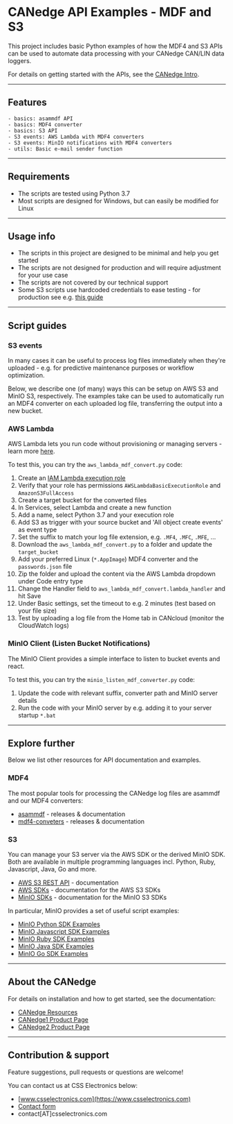 # CANedge API Examples - MDF and S3

This project includes basic Python examples of how the MDF4 and S3 APIs can be used to automate data processing with your CANedge CAN/LIN data loggers.

For details on getting started with the APIs, see the [CANedge Intro](https://www.csselectronics.com/screen/page/can-logger-resources). 

---
## Features
```
- basics: asammdf API  
- basics: MDF4 converter  
- basics: S3 API  
- S3 events: AWS Lambda with MDF4 converters  
- S3 events: MinIO notifications with MDF4 converters  
- utils: Basic e-mail sender function
```

---

## Requirements
- The scripts are tested using Python 3.7  
- Most scripts are designed for Windows, but can easily be modified for Linux  

---

## Usage info
- The scripts in this project are designed to be minimal and help you get started  
- The scripts are not designed for production and will require adjustment for your use case  
- The scripts are not covered by our technical support  
- Some S3 scripts use hardcoded credentials to ease testing - for production see e.g. [this guide](https://boto3.amazonaws.com/v1/documentation/api/latest/guide/configuration.html)

---

## Script guides  

### S3 events 
In many cases it can be useful to process log files immediately when they're uploaded - e.g. for predictive maintenance purposes or workflow optimization. 

Below, we describe one (of many) ways this can be setup on AWS S3 and MinIO S3, respectively. The examples take can be used to automatically run an MDF4 converter on each uploaded log file, transferring the output into a new bucket.

### AWS Lambda
AWS Lambda lets you run code without provisioning or managing servers - learn more [here](https://docs.aws.amazon.com/lambda/latest/dg/welcome.html).

To test this, you can try the `aws_lambda_mdf_convert.py` code:  
1. Create an [IAM Lambda execution role](https://docs.aws.amazon.com/lambda/latest/dg/with-s3-example.html#with-s3-create-execution-role)  
1. Verify that your role has permissions `AWSLambdaBasicExecutionRole` and `AmazonS3FullAccess`  
1. Create a target bucket for the converted files  
1. In Services, select Lambda and create a new function  
1. Add a name, select Python 3.7 and your execution role  
1. Add S3 as trigger with your source bucket and 'All object create events' as event type  
1. Set the suffix to match your log file extension, e.g. `.MF4`, `.MFC`, `.MFE`, ...  
1. Download the `aws_lambda_mdf_convert.py` to a folder and update the `target_bucket`  
1. Add your preferred Linux (`*.AppImage`) MDF4 converter and the `passwords.json` file  
1. Zip the folder and upload the content via the AWS Lambda dropdown under Code entry type  
1. Change the Handler field to `aws_lambda_mdf_convert.lambda_handler` and hit Save  
1. Under Basic settings, set the timeout to e.g. 2 minutes (test based on your file size)  
1. Test by uploading a log file from the Home tab in CANcloud (monitor the CloudWatch logs)


### MinIO Client (Listen Bucket Notifications)
The MinIO Client provides a simple interface to listen to bucket events and react.

To test this, you can try the `minio_listen_mdf_converter.py` code:  
1. Update the code with relevant suffix, converter path and MinIO server details
1. Run the code with your MinIO server by e.g. adding it to your server startup `*.bat`

---

## Explore further 
Below we list other resources for API documentation and examples.

### MDF4
The most popular tools for processing the CANedge log files are asammdf and our MDF4 converters:  
- [asammdf](https://github.com/danielhrisca/asammdf) - releases & documentation  
- [mdf4-conveters](https://github.com/CSS-Electronics/mdf4-converters) - releases & documentation  

### S3 
You can manage your S3 server via the AWS SDK or the derived MinIO SDK. Both are available in multiple programming languages incl. Python, Ruby, Javascript, Java, Go and more.

- [AWS S3 REST API](https://docs.aws.amazon.com/AmazonS3/latest/API/Welcome.html) - documentation  
- [AWS SDKs](https://aws.amazon.com/tools/) - documentation for the AWS S3 SDKs  
- [MinIO SDKs](https://docs.min.io/docs/javascript-client-quickstart-guide.html) - documentation for the MinIO S3 SDKs  

In particular, MinIO provides a set of useful script examples:  

- [MinIO Python SDK Examples](https://github.com/minio/minio-py)  
- [MinIO Javascript SDK Examples](https://github.com/minio/minio-js)  
- [MinIO Ruby SDK Examples](https://github.com/minio/minio-ruby)  
- [MinIO Java SDK Examples](https://github.com/minio/minio-java)  
- [MinIO Go SDK Examples](https://github.com/minio/minio-go)  

---
## About the CANedge

For details on installation and how to get started, see the documentation:
- [CANedge Resources](https://www.csselectronics.com/screen/page/can-logger-resources)  
- [CANedge1 Product Page](https://www.csselectronics.com/screen/product/can-logger-sd-canedge1/language/en)  
- [CANedge2 Product Page](https://www.csselectronics.com/screen/product/can-lin-logger-wifi-canedge2/language/en)  

---
## Contribution & support 
Feature suggestions, pull requests or questions are welcome!

You can contact us at CSS Electronics below:  
- [www.csselectronics.com](https://www.csselectronics.com)  
- [Contact form](https://www.csselectronics.com/screen/page/can-bus-logger-contact)  
- contact[AT]csselectronics.com  
